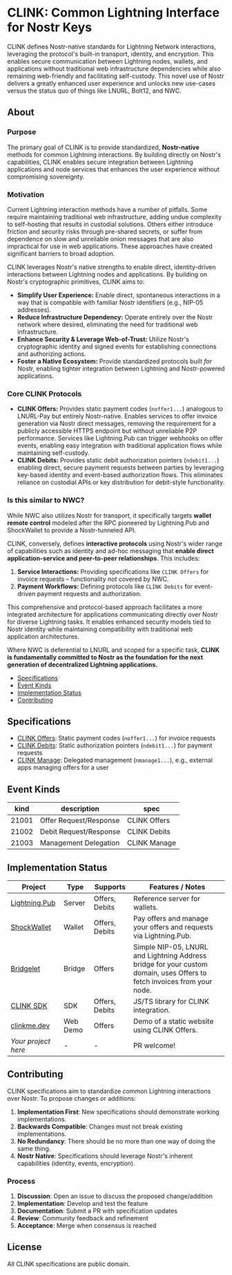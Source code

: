 # CLINK: Common Lightning Interface for Nostr Keys

CLINK defines Nostr-native standards for Lightning Network interactions, leveraging the protocol's built-in transport, identity, and encryption. This enables secure communication between Lightning nodes, wallets, and applications without traditional web infrastructure dependencies while also remaining web-friendly and facilitating self-custody. This novel use of Nostr delivers a greatly enhanced user experience and unlocks new use-cases versus the status quo of things like LNURL, Bolt12, and NWC.

## About

### Purpose

The primary goal of CLINK is to provide standardized, **Nostr-native** methods for common Lightning interactions. By building directly on Nostr's capabilities, CLINK enables secure integration between Lightning applications and node services that enhances the user experience without compromising sovereignty.

### Motivation

Current Lightning interaction methods have a number of pitfalls. Some require maintaining traditional web infrastructure, adding undue complexity to self-hosting that results in custodial solutions. Others either introduce friction and security risks through pre-shared secrets, or suffer from dependence on slow and unreliable onion messages that are also impractical for use in web applications. These approaches have created significant barriers to broad adoption.

CLINK leverages Nostr's native strengths to enable direct, identity-driven interactions between Lightning nodes and applications. By building on Nostr's cryptographic primitives, CLINK aims to:

*   **Simplify User Experience:** Enable direct, spontaneous interactions in a way that is compatible with familiar Nostr identifiers (e.g., NIP-05 addresses).
*   **Reduce Infrastructure Dependency:** Operate entirely over the Nostr network where desired, eliminating the need for traditional web infrastructure.
*   **Enhance Security & Leverage Web-of-Trust:** Utilize Nostr's cryptographic identity and signed events for establishing connections and authorizing actions.
*   **Foster a Native Ecosystem:** Provide standardized protocols built *for* Nostr, enabling tighter integration between Lightning and Nostr-powered applications.

### Core CLINK Protocols

* **CLINK Offers:** Provides static payment codes (`noffer1...`) analogous to LNURL-Pay but entirely Nostr-native. Enables services to offer invoice generation via Nostr direct messages, removing the requirement for a publicly accessible HTTPS endpoint but without unreliable P2P performance. Services like Lightning.Pub can trigger webhooks on offer events, enabling easy integration with traditional application flows while maintaining self-custody.
* **CLINK Debits:** Provides static debit authorization pointers (`ndebit1...`) enabling direct, secure payment requests between parties by leveraging key-based identity and event-based authorization flows. This eliminates reliance on custodial APIs or key distribution for debit-style functionality.

### Is this similar to NWC?

While NWC also utilizes Nostr for transport, it specifically targets **wallet remote control** modeled after the RPC pioneered by Lightning.Pub and ShockWallet to provide a Nostr-tunneled API.

CLINK, conversely, defines **interactive protocols** using Nostr's wider range of capabilities such as identity and ad-hoc messaging that **enable direct application-service and peer-to-peer relationships**. This includes:
1.  **Service Interactions:** Providing specifications like `CLINK Offers` for invoice requests – functionality *not* covered by NWC.
2.  **Payment Workflows:** Defining protocols like `CLINK Debits` for event-driven payment requests and authorization.

This comprehensive and protocol-based approach facilitates a more integrated architecture for applications communicating directly over Nostr for diverse Lightning tasks. It enables enhanced security models tied to Nostr identity while maintaining compatibility with traditional web application architectures.

Where NWC is deferential to LNURL and scoped for a specific task, **CLINK is fundamentally committed to Nostr as the foundation for the next generation of decentralized Lightning applications.**

- [Specifications](#specifications)
- [Event Kinds](#event-kinds)
- [Implementation Status](#implementation-status)
- [Contributing](#contributing)

## Specifications

- [CLINK Offers](specs/clink-offers.md): Static payment codes (`noffer1...`) for invoice requests
- [CLINK Debits](specs/clink-debits.md): Static authorization pointers (`ndebit1...`) for payment requests
- [CLINK Manage](specs/clink-manage.md): Delegated management (`nmanage1...`), e.g., external apps managing offers for a user

## Event Kinds

| kind   | description                | spec                              |
|--------|----------------------------|------------------------------------|
| 21001  | Offer Request/Response     | CLINK Offers                      |
| 21002  | Debit Request/Response     | CLINK Debits                      |
| 21003  | Management Delegation      | CLINK Manage                      |

## Implementation Status

| Project      | Type    | Supports        | Features / Notes |
|--------------|---------|----------------|------------------|
| [Lightning.Pub](https://lightning.pub) | Server  | Offers, Debits | Reference server for wallets. |
| [ShockWallet](https://shockwallet.app) | Wallet  | Offers, Debits | Pay offers and manage your offers and requests via Lightning.Pub. |
| [Bridgelet](https://github.com/shocknet/bridgelet) | Bridge  | Offers         | Simple NIP-05, LNURL and Lightning Address bridge for your custom domain, uses Offers to fetch invoices from your node. |
| [CLINK SDK](https://www.npmjs.com/package/@shocknet/clink-sdk) | SDK     | Offers, Debits | JS/TS library for CLINK integration. |
| [clinkme.dev](https://clinkme.dev) | Web Demo | Offers | Demo of a static website using CLINK Offers. |
| *Your project here* | - | - | PR welcome! |

## Contributing

CLINK specifications aim to standardize common Lightning interactions over Nostr. To propose changes or additions:

1. **Implementation First**: New specifications should demonstrate working implementations.
2. **Backwards Compatible**: Changes must not break existing implementations.
3. **No Redundancy**: There should be no more than one way of doing the same thing.
4. **Nostr Native**: Specifications should leverage Nostr's inherent capabilities (identity, events, encryption).

### Process

1. **Discussion**: Open an issue to discuss the proposed change/addition
2. **Implementation**: Develop and test the feature
3. **Documentation**: Submit a PR with specification updates
4. **Review**: Community feedback and refinement
5. **Acceptance**: Merge when consensus is reached

## License

All CLINK specifications are public domain.
